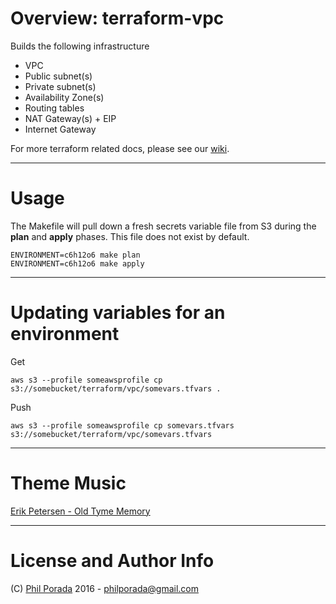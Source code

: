 # Overview: terraform-vpc
Builds the following infrastructure

* VPC
* Public subnet(s)
* Private subnet(s)
* Availability Zone(s)
* Routing tables
* NAT Gateway(s) + EIP
* Internet Gateway

For more terraform related docs, please see our [wiki](https://letsencrypt.atlassian.net/wiki/display/~pporada/Terraform).

- - - -
# Usage
The Makefile will pull down a fresh secrets variable file from S3 during the **plan** and **apply** phases. This file does not exist by default.

    ENVIRONMENT=c6h12o6 make plan
    ENVIRONMENT=c6h12o6 make apply

- - - -
# Updating variables for an environment

Get

    aws s3 --profile someawsprofile cp s3://somebucket/terraform/vpc/somevars.tfvars .

Push

    aws s3 --profile someawsprofile cp somevars.tfvars s3://somebucket/terraform/vpc/somevars.tfvars

- - - -
# Theme Music
[Erik Petersen - Old Tyme Memory](https://www.youtube.com/watch?v=8uziTOL4zOs)

- - - -
# License and Author Info
(C) [Phil Porada](https://philporada.com) 2016 - philporada@gmail.com
